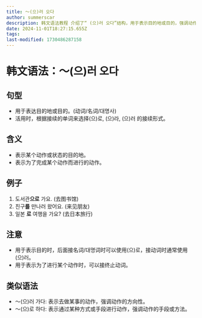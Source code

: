 ```yaml
---
title: 〜(으)러 오다
author: summerscar
description: 韩文语法教程 介绍了“ (으)러 오다”结构，用于表示目的地或目的，强调动作的目的性和动作为了实现另一个动作而进行。接续形式需根据后续词语决定。可与类似语法“ (으)로 가다”和“ (으)로 하다”相互参照。
date: 2024-11-01T18:27:15.655Z
tags:
last-modified: 1730486287158
---
```


# 韩文语法：〜(으)러 오다

## 句型
- 用于表达目的地或目的。(动词/名词/대명사)
- 活用时，根据接续的单词来选择(으)로, (으)라, (으)러 的接续形式。

## 含义
- 表示某个动作或状态的目的地。
- 表示为了完成某个动作而进行的动作。

## 例子
1. <Speak>도서관**으로** 가요.</Speak> (去图书馆)
2. <Speak>친구**를** 만나러 왔어요.</Speak> (来见朋友)
3. <Speak>일본 **로** 여행을 가요?</Speak> (去日本旅行)

## 注意
- 用于表示目的时，后面接名词/대명词时可以使用(으)로，接动词时通常使用(으)러。
- 用于表示为了进行某个动作时，可以接终止动词。

## 类似语法
- 〜(으)러 가다: 表示去做某事的动作，强调动作的方向性。
- 〜(으)로 하다: 表示通过某种方式或手段进行动作，强调动作的手段或方法。